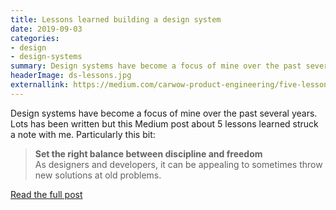 ```yaml
---
title: Lessons learned building a design system
date: 2019-09-03
categories:
- design
- design-systems
summary: Design systems have become a focus of mine over the past several years. Lots has been written but this Medium post about 5 lessons learned struck a note with me.
headerImage: ds-lessons.jpg
externallink: https://medium.com/carwow-product-engineering/five-lessons-i-learned-building-a-design-system-443f04c6b9d1
---
```


Design systems have become a focus of mine over the past several years. Lots has been written but this Medium post about 5 lessons learned struck a note with me. Particularly this bit:

<blockquote class="external">
<strong>Set the right balance between discipline and freedom</strong><br />
As designers and developers, it can be appealing to sometimes throw new solutions at old problems.
</blockquote>

[Read the full post](https://medium.com/carwow-product-engineering/five-lessons-i-learned-building-a-design-system-443f04c6b9d1)